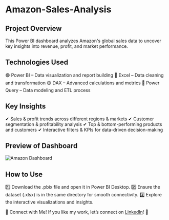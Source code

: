 # Amazon-Sales-Analysis
## Project Overview
This Power BI dashboard analyzes Amazon's global sales data to uncover key insights into revenue, profit, and market performance.

## Technologies Used
🟢 Power BI – Data visualization and report building
🔵 Excel – Data cleaning and transformation
🟡 DAX – Advanced calculations and metrics
🔴 Power Query – Data modeling and ETL process
## Key Insights
✔ Sales & profit trends across different regions & markets
✔ Customer segmentation & profitability analysis
✔ Top & bottom-performing products and customers
✔ Interactive filters & KPIs for data-driven decision-making

## Preview of Dashboard

![Amazon Dashboard](https://github.com/user-attachments/assets/c2d5199b-a08b-4c95-9911-2c047aff4866)

## How to Use
1️⃣ Download the .pbix file and open it in Power BI Desktop.
2️⃣ Ensure the dataset (.xlsx) is in the same directory for smooth connectivity.
3️⃣ Explore the interactive visualizations and insights.

📌 Connect with Me!
If you like my work, let’s connect on [LinkedIn](https://www.linkedin.com/in/kamal-singh-96a19521a/)! 🚀


